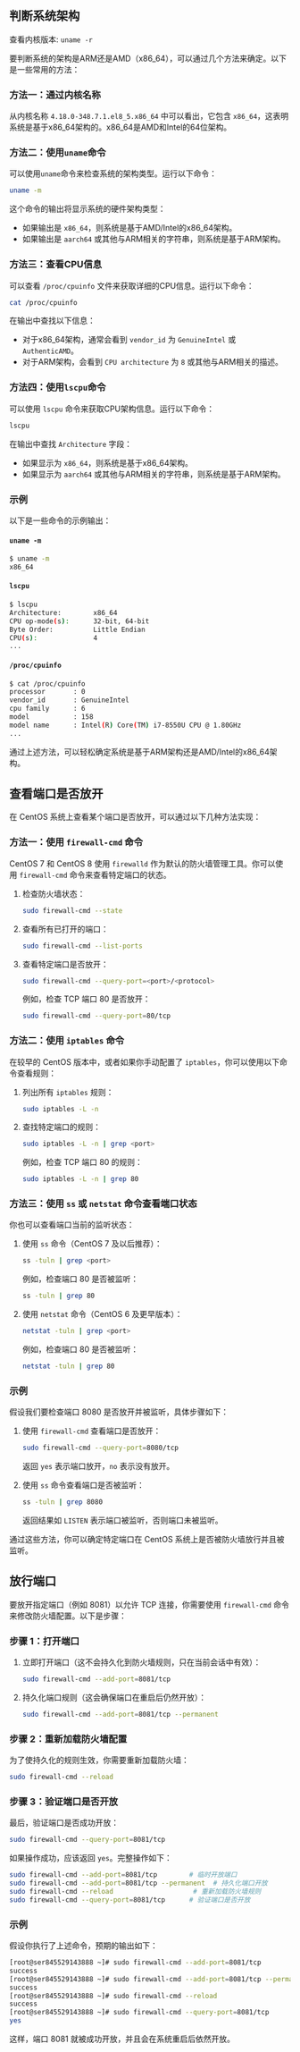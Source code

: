 ## 判断系统架构
查看内核版本: `uname -r`

要判断系统的架构是ARM还是AMD（x86_64），可以通过几个方法来确定。以下是一些常用的方法：

### 方法一：通过内核名称
从内核名称 `4.18.0-348.7.1.el8_5.x86_64` 中可以看出，它包含 `x86_64`，这表明系统是基于x86_64架构的。x86_64是AMD和Intel的64位架构。

### 方法二：使用`uname`命令
可以使用`uname`命令来检查系统的架构类型。运行以下命令：

```bash
uname -m
```

这个命令的输出将显示系统的硬件架构类型：
- 如果输出是 `x86_64`，则系统是基于AMD/Intel的x86_64架构。
- 如果输出是 `aarch64` 或其他与ARM相关的字符串，则系统是基于ARM架构。

### 方法三：查看CPU信息
可以查看 `/proc/cpuinfo` 文件来获取详细的CPU信息。运行以下命令：

```bash
cat /proc/cpuinfo
```

在输出中查找以下信息：
- 对于x86_64架构，通常会看到 `vendor_id` 为 `GenuineIntel` 或 `AuthenticAMD`。
- 对于ARM架构，会看到 `CPU architecture` 为 `8` 或其他与ARM相关的描述。

### 方法四：使用`lscpu`命令
可以使用 `lscpu` 命令来获取CPU架构信息。运行以下命令：

```bash
lscpu
```

在输出中查找 `Architecture` 字段：
- 如果显示为 `x86_64`，则系统是基于x86_64架构。
- 如果显示为 `aarch64` 或其他与ARM相关的字符串，则系统是基于ARM架构。

### 示例
以下是一些命令的示例输出：

#### `uname -m`
```bash
$ uname -m
x86_64
```

#### `lscpu`
```bash
$ lscpu
Architecture:        x86_64
CPU op-mode(s):      32-bit, 64-bit
Byte Order:          Little Endian
CPU(s):              4
...
```

#### `/proc/cpuinfo`
```bash
$ cat /proc/cpuinfo
processor       : 0
vendor_id       : GenuineIntel
cpu family      : 6
model           : 158
model name      : Intel(R) Core(TM) i7-8550U CPU @ 1.80GHz
...
```

通过上述方法，可以轻松确定系统是基于ARM架构还是AMD/Intel的x86_64架构。

## 查看端口是否放开
在 CentOS 系统上查看某个端口是否放开，可以通过以下几种方法实现：

### 方法一：使用 `firewall-cmd` 命令

CentOS 7 和 CentOS 8 使用 `firewalld` 作为默认的防火墙管理工具。你可以使用 `firewall-cmd` 命令来查看特定端口的状态。

1. 检查防火墙状态：
   ```bash
   sudo firewall-cmd --state
   ```

2. 查看所有已打开的端口：
   ```bash
   sudo firewall-cmd --list-ports
   ```

3. 查看特定端口是否放开：
   ```bash
   sudo firewall-cmd --query-port=<port>/<protocol>
   ```
   例如，检查 TCP 端口 80 是否放开：
   ```bash
   sudo firewall-cmd --query-port=80/tcp
   ```

### 方法二：使用 `iptables` 命令

在较早的 CentOS 版本中，或者如果你手动配置了 `iptables`，你可以使用以下命令查看规则：

1. 列出所有 `iptables` 规则：
   ```bash
   sudo iptables -L -n
   ```

2. 查找特定端口的规则：
   ```bash
   sudo iptables -L -n | grep <port>
   ```
   例如，检查 TCP 端口 80 的规则：
   ```bash
   sudo iptables -L -n | grep 80
   ```

### 方法三：使用 `ss` 或 `netstat` 命令查看端口状态

你也可以查看端口当前的监听状态：

1. 使用 `ss` 命令（CentOS 7 及以后推荐）：
   ```bash
   ss -tuln | grep <port>
   ```
   例如，检查端口 80 是否被监听：
   ```bash
   ss -tuln | grep 80
   ```

2. 使用 `netstat` 命令（CentOS 6 及更早版本）：
   ```bash
   netstat -tuln | grep <port>
   ```
   例如，检查端口 80 是否被监听：
   ```bash
   netstat -tuln | grep 80
   ```

### 示例

假设我们要检查端口 8080 是否放开并被监听，具体步骤如下：

1. 使用 `firewall-cmd` 查看端口是否放开：
   ```bash
   sudo firewall-cmd --query-port=8080/tcp
   ```
   返回 `yes` 表示端口放开，`no` 表示没有放开。

2. 使用 `ss` 命令查看端口是否被监听：
   ```bash
   ss -tuln | grep 8080
   ```
   返回结果如 `LISTEN` 表示端口被监听，否则端口未被监听。

通过这些方法，你可以确定特定端口在 CentOS 系统上是否被防火墙放行并且被监听。
## 放行端口
要放开指定端口（例如 8081）以允许 TCP 连接，你需要使用 `firewall-cmd` 命令来修改防火墙配置。以下是步骤：

### 步骤 1：打开端口

1. 立即打开端口（这不会持久化到防火墙规则，只在当前会话中有效）：
   ```bash
   sudo firewall-cmd --add-port=8081/tcp
   ```

2. 持久化端口规则（这会确保端口在重启后仍然开放）：
   ```bash
   sudo firewall-cmd --add-port=8081/tcp --permanent
   ```

### 步骤 2：重新加载防火墙配置

为了使持久化的规则生效，你需要重新加载防火墙：
   ```bash
   sudo firewall-cmd --reload
   ```

### 步骤 3：验证端口是否开放

最后，验证端口是否成功开放：
   ```bash
   sudo firewall-cmd --query-port=8081/tcp
   ```

如果操作成功，应该返回 `yes`。完整操作如下：

```bash
sudo firewall-cmd --add-port=8081/tcp        # 临时开放端口
sudo firewall-cmd --add-port=8081/tcp --permanent  # 持久化端口开放
sudo firewall-cmd --reload                    # 重新加载防火墙规则
sudo firewall-cmd --query-port=8081/tcp      # 验证端口是否开放
```

### 示例

假设你执行了上述命令，预期的输出如下：

```bash
[root@ser845529143888 ~]# sudo firewall-cmd --add-port=8081/tcp
success
[root@ser845529143888 ~]# sudo firewall-cmd --add-port=8081/tcp --permanent
success
[root@ser845529143888 ~]# sudo firewall-cmd --reload
success
[root@ser845529143888 ~]# sudo firewall-cmd --query-port=8081/tcp
yes
```

这样，端口 8081 就被成功开放，并且会在系统重启后依然开放。